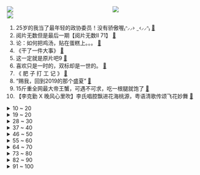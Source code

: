 <div >
	<a style="float:left;width:55%;" href = "https://github.com/anuraghazra/github-readme-stats">
	 <img src = "https://github-readme-stats.vercel.app/api?username=iuuuuuaena&theme=buefy&show_icons=true"/>
	</a>
	<a  style="float:right;width:45%" href = "https://github.com/anuraghazra/github-readme-stats">
	 <img  src="https://github-readme-stats.vercel.app/api/top-langs/?username=anuraghazra&layout=compact"/>
	</a>
	</div>

[![](https://img.shields.io/badge/jxd-@jxdgogogo.xyz-yellowgreen.svg)](https://www.jxdgogogo.xyz)<br>
1. 25岁的我当了最年轻的政协委员！没有骄傲喔₍ᐢ⸝⸝›  ̫ ‹⸝⸝ᐢ₎ [:link:](//www.bilibili.com/video/BV1q84y1Y7qr) <br>
2. 阅片无数但是最后一期【阅片无数Ⅱ 71】 [:link:](//www.bilibili.com/video/BV1d44y197xi) <br>
3. 论：如何把鸡汤，贴在蛋糕上。。。 [:link:](//www.bilibili.com/video/BV1qg411x7Aw) <br>
4. 《干了一件大事》 [:link:](//www.bilibili.com/video/BV1R3411U7n7) <br>
5. 这一定就是原片吧9 [:link:](//www.bilibili.com/video/BV1c3411Q7XH) <br>
6. 喜欢只是一时的，双标却是一世的。 [:link:](//www.bilibili.com/video/BV1wP411F7nG) <br>
7. 《 肥 子 打 工 记 》 [:link:](//www.bilibili.com/video/BV1TY411m7nk) <br>
8. “赐我，回到2019的那个盛夏” [:link:](//www.bilibili.com/video/BV1CG4y1m7cf) <br>
9. 15斤重全网最大帝王蟹，可遇不可求，吃一根腿就饱了 [:link:](//www.bilibili.com/video/BV1R3411U7Yb) <br>
10. 【李克勤 X 晚风心里吹】李氏唱腔飘进花海桃源，粤语清歌传颂飞花妙舞 [:link:](//www.bilibili.com/video/BV1h3411U7e1) <br>
<details>
<summary>10 ~ 20</summary>

11. 什么是肝帝，他说.....【2】 [:link:](//www.bilibili.com/video/BV14g411t72p) <br>
12. 如果地球有变，怎么带着全人类跑路？ [:link:](//www.bilibili.com/video/BV1A3411S7ai) <br>
13. 你们说，除了优雅永不过时，还有什么？ [:link:](//www.bilibili.com/video/BV1NG4y177Rh) <br>
14. 吃之前觉得是智商税，结果吃上瘾了 [:link:](//www.bilibili.com/video/BV1r24y1v7Ji) <br>
15. 亲身体验《体罚神器》，皮开肉绽真不是开玩笑 [:link:](//www.bilibili.com/video/BV15D4y1L7tf) <br>
16. 《没想到我也有给阿b颁奖的一天》 [:link:](//www.bilibili.com/video/BV1cd4y1E7m6) <br>
17. 头脑风暴 [:link:](//www.bilibili.com/video/BV1F14y1G7cW) <br>
18. 跟我签订契约，成为乡村教师吧！ [:link:](//www.bilibili.com/video/BV16Y411m7at) <br>
19. 我居然要上春晚了，普通人努力，也可以把生活越过越好 [:link:](//www.bilibili.com/video/BV1de4y1G71z) <br>
</details>
<details>
<summary>19 ~ 20</summary>

20. 一生要强的妈妈，买房子都不求人结果跪在了奇趣蛋下，哈哈哈哈 [:link:](//www.bilibili.com/video/BV1oA411S7sn) <br>
21. 中国56民族服装，气势不能输 [:link:](//www.bilibili.com/video/BV1cA411D7Pu) <br>
22. 塞诺四色队，很怪，就是很怪… [:link:](//www.bilibili.com/video/BV1TR4y1S7UP) <br>
23. 耗时一个月！我在房间里弄了一个太阳！ [:link:](//www.bilibili.com/video/BV1YD4y1L7E9) <br>
24. 肖申克的失败救赎 [:link:](//www.bilibili.com/video/BV1Jv4y1B7RS) <br>
25. 不能为毒枭洗白！ [:link:](//www.bilibili.com/video/BV11W4y157zU) <br>
26. 【提瓦特乐感测试】谁是谁的主题曲？你猜对了几个？😉🏅 [:link:](//www.bilibili.com/video/BV1PR4y1m7uz) <br>
27. 一上午收粉丝400+条投诉！你们关注的童年零食店，督哥来了 [:link:](//www.bilibili.com/video/BV1j44y197kX) <br>
28. 米哈游那群疯子 [:link:](//www.bilibili.com/video/BV1xe4y137kT) <br>
</details>
<details>
<summary>28 ~ 30</summary>

29. 消灭主C暴政 世界属于种门！ [:link:](//www.bilibili.com/video/BV1TP4y1i7QG) <br>
30. 我，周树人，努力活成一个人，并向人间喊了一声“别跪着了！” [:link:](//www.bilibili.com/video/BV1W14y1G741) <br>
31. “顶级的猎手，往往以猎物的姿态出现。”迦南cos [:link:](//www.bilibili.com/video/BV1jg411x7FL) <br>
32. 什么是“科技与狠活”，你真的了解它的含义吗？ [:link:](//www.bilibili.com/video/BV1j3411S7Nt) <br>
33. 我和DD的训练视频：开灯训练，这种开关比较难，但是我们还是完成了。看到最后有惊喜。 [:link:](//www.bilibili.com/video/BV1924y1v71q) <br>
34. 盘点下我大概玩过的游戏，结果居然花了1800万人民币？ [:link:](//www.bilibili.com/video/BV12d4y177fu) <br>
35. 有人抓到了一只头上戴“芯片”的鸽子？ [:link:](//www.bilibili.com/video/BV1FG4y177J8) <br>
36. 羌羌羌羌羌羌羌族小煞 ！ [:link:](//www.bilibili.com/video/BV1aY411m7z2) <br>
37. “这西瓜是来报恩的吧！！！” [:link:](//www.bilibili.com/video/BV1wD4y177VY) <br>
</details>
<details>
<summary>37 ~ 40</summary>

38. 用钢琴来演绎《鸡汤来喽》 [:link:](//www.bilibili.com/video/BV1fv4y1B7se) <br>
39. 大一上动画原理作业合集 [:link:](//www.bilibili.com/video/BV1Z3411D7kd) <br>
40. 化学老师说...... [:link:](//www.bilibili.com/video/BV1J84y1W7Jp) <br>
41. 【才浅手工】土豪玉麒麟找我打造黄金爪子刀，送完后悔了！ [:link:](//www.bilibili.com/video/BV1Je4y1V7uA) <br>
42. 【祖娅纳惜】我命在我，不属天地！《吾道》高燃戏腔唱木兰！ [:link:](//www.bilibili.com/video/BV1414y1g7rb) <br>
43. 【全隐屏幕/世界首FC】Stasis AT16 FULL COMBO！！！！！ [:link:](//www.bilibili.com/video/BV1FD4y1776T) <br>
44. 第一次在兄弟面前展示才艺 [:link:](//www.bilibili.com/video/BV1ND4y1L7rS) <br>
45. 项羽：新赛季我增强啦！ [:link:](//www.bilibili.com/video/BV1RW4y1V792) <br>
46. 这届粉丝还真敢说啊。。。 [:link:](//www.bilibili.com/video/BV1vD4y1V7ba) <br>
</details>
<details>
<summary>46 ~ 50</summary>

47. 我那么爱老倭倭，太君却把我放进黑名单！ [:link:](//www.bilibili.com/video/BV1HG4y117eH) <br>
48. 用八宝粥罐子开锁 [:link:](//www.bilibili.com/video/BV1QW4y1V7QJ) <br>
49. 丞相终章|| 五丈原，殒赤星汉丞相谢幕归天 [:link:](//www.bilibili.com/video/BV1t14y1G7zS) <br>
50. 冬季骑行东北吉林，没地方住睡在雪地上，网友表示拍完赶紧回宾馆我很无奈 [:link:](//www.bilibili.com/video/BV1eM411a7Ap) <br>
51. 仰 望 星 空 派 [:link:](//www.bilibili.com/video/BV1TG4y177Tk) <br>
52. 当你遇到个自作多情的女同事 [:link:](//www.bilibili.com/video/BV1DK41117wC) <br>
53. 【时代少年团】三时有声微电影拍摄花絮 [:link:](//www.bilibili.com/video/BV1tW4y157Rp) <br>
54. 骑行时遇到割头铁板怎么办 [:link:](//www.bilibili.com/video/BV1LR4y1S7cs) <br>
55. 啊？ [:link:](//www.bilibili.com/video/BV1aK411271d) <br>
</details>
<details>
<summary>55 ~ 60</summary>

56. 世界可大可小，自己满足就好 [:link:](//www.bilibili.com/video/BV1Nd4y1Y7rK) <br>
57. 新概念“研究” [:link:](//www.bilibili.com/video/BV1XP4y1Y7Nm) <br>
58. 历时一个月的努力，大蛋终于被我收入囊中 [:link:](//www.bilibili.com/video/BV1ER4y1S7P6) <br>
59. 济公爷爷在哪里 [:link:](//www.bilibili.com/video/BV1Hd4y177fD) <br>
60. 视觉即现实！用拍立得重塑你周围的世界《Viewfinder》 [:link:](//www.bilibili.com/video/BV1v44y197oT) <br>
61. 深夜最爱去便利店里来碗热乎的泡面! [:link:](//www.bilibili.com/video/BV163411U766) <br>
62. 狗狗好久没吃肉了去冷库买了点卖不掉的蛋包肠，还有很多鸡蛋黄了 [:link:](//www.bilibili.com/video/BV1e8411E7rz) <br>
63. 【吸奇侠】《教父2》时代变了！议员和麻匪，谁才是大哥？01 [:link:](//www.bilibili.com/video/BV1RK41117eY) <br>
64. 做了个很奇怪的梦  梦里他们都在... [:link:](//www.bilibili.com/video/BV1fe4y1G7Jf) <br>
</details>
<details>
<summary>64 ~ 70</summary>

65. 建议改成:『模糊的画面，清晰的记忆』尼尔叔叔被嫌弃！ [:link:](//www.bilibili.com/video/BV18d4y1h7Vz) <br>
66. 今天！我要把绵羊料理家吃空！！！ [:link:](//www.bilibili.com/video/BV1R8411N7MQ) <br>
67. 电影最TOP：开喷！2022年度十大烂片盘点 [:link:](//www.bilibili.com/video/BV1cR4y1S7bD) <br>
68. 哪条法律规定剪头发不能翻车 [:link:](//www.bilibili.com/video/BV1Qe4y1G7gC) <br>
69. 请把你们的力量，传递给我吧！！！ [:link:](//www.bilibili.com/video/BV19g411x7em) <br>
70. 重磅发布！央视军事来B站啦！前方高能预警～ [:link:](//www.bilibili.com/video/BV1sD4y1L7R7) <br>
71. 哔哩哔哩年度大冤种 做了两年视频没赚一分钱 [:link:](//www.bilibili.com/video/BV1bd4y1E7V6) <br>
72. [GOING SEVENTEEN SPECIAL] 寒假特辑: 要管和不管 #2 [:link:](//www.bilibili.com/video/BV1ZM411h7By) <br>
73. 上海.甬府  厨子探店¥1？69 [:link:](//www.bilibili.com/video/BV1u24y1U76G) <br>
</details>
<details>
<summary>73 ~ 80</summary>

74. 这应该是每个文科生的终极理想吧！ [:link:](//www.bilibili.com/video/BV1D8411E7Lz) <br>
75. 离谱到家了02 ！两社恐去3个UP主家零元购! [:link:](//www.bilibili.com/video/BV1uY41117fz) <br>
76. 小 飞 棍 来 咯 ！【汽油桶快乐阴人流#20】 [:link:](//www.bilibili.com/video/BV1nd4y177zq) <br>
77. 小火车查尔斯 #3 结局，查尔斯超进化！我遇到了水怪！ [:link:](//www.bilibili.com/video/BV1c3411S7vD) <br>
78. 鹰眼演员被铲车碾压重伤；奇异博士演员或遭到巨额索赔 [:link:](//www.bilibili.com/video/BV1K44y1R762) <br>
79. 要不是这个视频，我可能一辈子都会蒙在鼓里 [:link:](//www.bilibili.com/video/BV1Cv4y1i7ZW) <br>
80. 神作烂尾？还是再续辉煌？2万字深度讲解《加勒比海盗：聚魂棺》为什么这么好看？ [:link:](//www.bilibili.com/video/BV1ce4y1V7XT) <br>
81. 谁还记得9年前被囚禁的世界，一边解谜一边生存，它的最新版（1.19.3）又回来了 [:link:](//www.bilibili.com/video/BV1Z44y1X7Jf) <br>
82. 柯南，利用磁带和国际象棋制造密室！ [:link:](//www.bilibili.com/video/BV1AD4y1L7BH) <br>
</details>
<details>
<summary>82 ~ 90</summary>

83. 每次做都被夸的一碗面！！ [:link:](//www.bilibili.com/video/BV17P4y1i7EK) <br>
84. 新英雄莱西奥CG《火鹰》——“交给你了，以后 ，你就是火鹰。” [:link:](//www.bilibili.com/video/BV1jP4y1i7Fp) <br>
85. 认罪文学！？！臣一罪：遇你，臣二罪：识你，臣三罪..... [:link:](//www.bilibili.com/video/BV1N3411S7C3) <br>
86. 不会吧！这款获奖无数的满分神作居然还能新史低？！【steam冬季特卖史低推荐-独立游戏篇】1.2-1.6 [:link:](//www.bilibili.com/video/BV1VP4y1i7SB) <br>
87. 这是打火机？ [:link:](//www.bilibili.com/video/BV1NV4y1c77j) <br>
88. 棋手战鹰（x）骑手战鹰（√） [:link:](//www.bilibili.com/video/BV1G3411S7By) <br>
89. 云 摸 头 ，但 引 发 舒 适 ！ [:link:](//www.bilibili.com/video/BV1RG4y1m71J) <br>
90. 下次再也不敢说随便了 [:link:](//www.bilibili.com/video/BV11v4y1i7i4) <br>
91. 我妹在煎一种很新的蛋 [:link:](//www.bilibili.com/video/BV1J14y1G7hn) <br>
</details>
<details>
<summary>91 ~ 100</summary>

92. 上辈子当过特种兵吧 [:link:](//www.bilibili.com/video/BV1qG4y117Bd) <br>
93. 彻底颠覆王者机制！史上最恶心射手莱西奥登场！！ [:link:](//www.bilibili.com/video/BV1UP4y1Y7LR) <br>
94. 今天来的老外，咋都会讲中文？… [:link:](//www.bilibili.com/video/BV18A411f7S3) <br>
95. 听说跳这个的精髓就是不能摔~ [:link:](//www.bilibili.com/video/BV1JP4y1i7jG) <br>
96. 【全站最硬核】《中国奇谭》第二话《鹅鹅鹅》深度解析&神秘彩蛋 [:link:](//www.bilibili.com/video/BV1Rg411x7gk) <br>
97. 粉丝要我抽把武器，我直接送他绫人满命 [:link:](//www.bilibili.com/video/BV1aA411f7ih) <br>
98. 这也许就是没头脑和不高兴吧 [:link:](//www.bilibili.com/video/BV1cG4y177gn) <br>
99. 香港最会做饭的明星鼎爷给阿秦做私房菜，1280元一位，你们觉得值不值？ [:link:](//www.bilibili.com/video/BV1tG4y117mj) <br>
100. 深度|偷税、懒政、一刀切，文景之治到底是谁的盛世？    【大汉崛起·盛世】 [:link:](//www.bilibili.com/video/BV15R4y1S7XM) <br>
</details>
